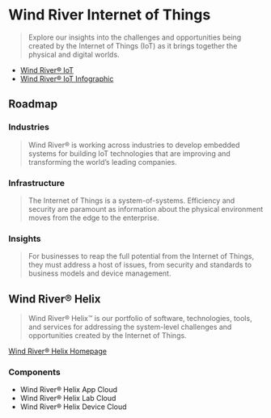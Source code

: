 Wind River Internet of Things
==

> Explore our insights into the challenges and opportunities being created by the Internet of Things (IoT) as it brings together the physical and digital worlds.

- [Wind River® IoT](http://www.windriver.com/iot/)
- [Wind River® IoT Infographic](http://www.windriver.com/iot/Wind-River-IoT-infographic.pdf)

## Roadmap

### Industries

> Wind River® is working across industries to develop embedded systems for building IoT technologies that are improving and transforming the world’s leading companies.

### Infrastructure

> The Internet of Things is a system-of-systems. Efficiency and security are paramount as information about the physical environment moves from the edge to the enterprise.

### Insights

> For businesses to reap the full potential from the Internet of Things, they must address a host of issues, from security and standards to business models and device management.


## Wind River® Helix

> Wind River® Helix™ is our portfolio of software, technologies, tools, and services for addressing the system-level challenges and opportunities created by the Internet of Things.

[Wind River® Helix Homepage](http://www.windriver.com/products/helix/)

### Components

- Wind River® Helix App Cloud
- Wind River® Helix Lab Cloud
- Wind River® Helix Device Cloud


